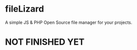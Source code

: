 # fileLizard
A simple JS & PHP Open Source file manager for your projects.





<h1>NOT FINISHED YET</h1>
